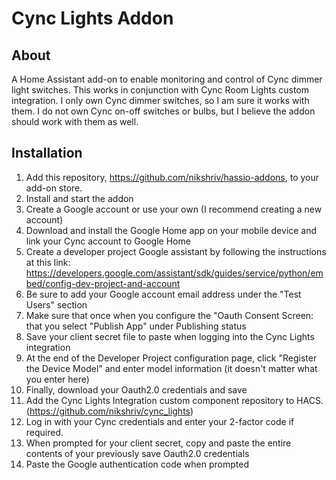 # Cync Lights Addon
## About
A Home Assistant add-on to enable monitoring and control of Cync dimmer light switches. This works in conjunction with Cync Room Lights custom integration. I only own Cync dimmer switches, so I am sure it works with them. I do not own Cync on-off switches or bulbs, but I believe the addon should work with them as well.

## Installation
1. Add this repository, https://github.com/nikshriv/hassio-addons, to your add-on store.
2. Install and start the addon
3. Create a Google account or use your own (I recommend creating a new account)
4. Download and install the Google Home app on your mobile device and link your Cync account to Google Home 
5. Create a developer project Google assistant by following the instructions at this link: https://developers.google.com/assistant/sdk/guides/service/python/embed/config-dev-project-and-account
6. Be sure to add your Google account email address under the "Test Users" section
7. Make sure that once when you configure the "Oauth Consent Screen: that you select "Publish App" under Publishing status
8. Save your client secret file to paste when logging into the Cync Lights integration
9. At the end of the Developer Project configuration page, click "Register the Device Model" and enter model information (it doesn't matter what you enter here)
10. Finally, download your Oauth2.0 credentials and save
11. Add the Cync Lights Integration custom component repository to HACS. (https://github.com/nikshriv/cync_lights)
12. Log in with your Cync credentials and enter your 2-factor code if required.
13. When prompted for your client secret, copy and paste the entire contents of your previously save Oauth2.0 credentials
14. Paste the Google authentication code when prompted
